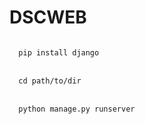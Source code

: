 # DSCWEB
<code>
  pip install django
</code>
<br>
<code>
  cd path/to/dir
</code>
<br>

<code>
  python manage.py runserver
</code>
